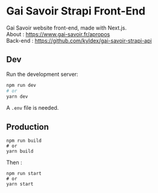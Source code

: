 # Gai Savoir Strapi Front-End

Gai Savoir website front-end, made with Next.js.  
About : https://www.gai-savoir.fr/apropos  
Back-end : https://github.com/kyldex/gai-savoir-strapi-api  

## Dev

Run the development server:

```bash
npm run dev
# or
yarn dev
```

A `.env` file is needed.

## Production

```
npm run build
# or
yarn build
```

Then :

```
npm run start
# or
yarn start
```
